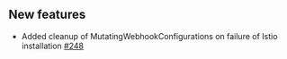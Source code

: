 ## New features

- Added cleanup of MutatingWebhookConfigurations on failure of Istio installation [#248](https://github.com/kyma-project/istio/pull/248)
